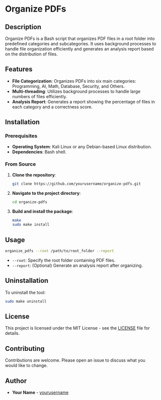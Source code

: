 
# Organize PDFs

## Description

Organize PDFs is a Bash script that organizes PDF files in a root folder into predefined categories and subcategories. It uses background processes to handle file organization efficiently and generates an analysis report based on the distribution of files.

## Features

- **File Categorization**: Organizes PDFs into six main categories: Programming, AI, Math, Database, Security, and Others.
- **Multi-threading**: Utilizes background processes to handle large numbers of files efficiently.
- **Analysis Report**: Generates a report showing the percentage of files in each category and a correctness score.

## Installation

### Prerequisites

- **Operating System**: Kali Linux or any Debian-based Linux distribution.
- **Dependencies**: Bash shell.

### From Source

1. **Clone the repository**:

   ```bash
   git clone https://github.com/yourusername/organize-pdfs.git
   ```

2. **Navigate to the project directory**:

   ```bash
   cd organize-pdfs
   ```

3. **Build and install the package**:

   ```bash
   make
   sudo make install
   ```

## Usage

```bash
organize_pdfs --root /path/to/root_folder --report
```

- `--root`: Specify the root folder containing PDF files.
- `--report`: (Optional) Generate an analysis report after organizing.

## Uninstallation

To uninstall the tool:

```bash
sudo make uninstall
```

## License

This project is licensed under the MIT License - see the [LICENSE](LICENSE) file for details.

## Contributing

Contributions are welcome. Please open an issue to discuss what you would like to change.

## Author

- **Your Name** - [yourusername](https://github.com/yourusername)

```

